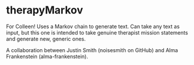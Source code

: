# therapyMarkov
For Colleen! 
Uses a Markov chain to generate text.
Can take any text as input, but this one is intended to take genuine therapist mission statements and generate new, 
generic ones.

A collaboration between Justin Smith (noisesmith on GitHub) and Alma Frankenstein (alma-frankenstein).
